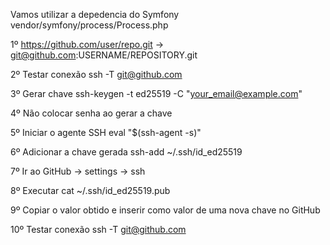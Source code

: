 Vamos utilizar a depedencia do Symfony
vendor/symfony/process/Process.php

1º
https://github.com/user/repo.git -> git@github.com:USERNAME/REPOSITORY.git

2º Testar conexão
ssh -T git@github.com

3º Gerar chave
ssh-keygen -t ed25519 -C "your_email@example.com"

4º Não colocar senha ao gerar a chave

5º Iniciar o agente SSH
eval "$(ssh-agent -s)"

6º Adicionar a chave gerada
ssh-add ~/.ssh/id_ed25519

7º Ir ao GitHub -> settings -> ssh

8º Executar
cat ~/.ssh/id_ed25519.pub

9º Copiar o valor obtido e inserir como valor de uma nova chave no GitHub

10º Testar conexão
ssh -T git@github.com